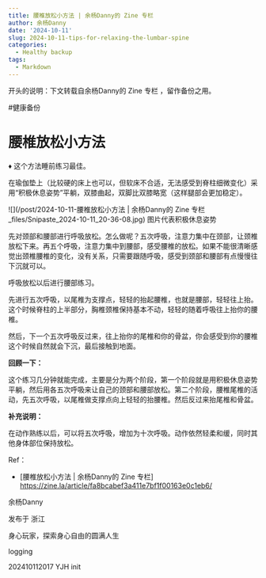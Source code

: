 ```yaml
---
title: 腰椎放松小方法 | 余杨Danny的 Zine 专栏
author: 余杨Danny
date: '2024-10-11'
slug: 2024-10-11-tips-for-relaxing-the-lumbar-spine
categories:
  - Healthy backup
tags:
  - Markdown
---
```

开头的说明：下文转载自余杨Danny的 Zine 专栏 ，留作备份之用。

#健康备份



# 腰椎放松小方法

♦ 这个方法睡前练习最佳。



在瑜伽垫上（比较硬的床上也可以，但软床不合适，无法感受到脊柱细微变化）采用“积极休息姿势”平躺，双膝曲起，双脚比双膝略宽（这样腿部会更加稳定）。




![](/post/2024-10-11-腰椎放松小方法 | 余杨Danny的 Zine 专栏_files/Snipaste_2024-10-11_20-36-08.jpg)
图片代表积极休息姿势



先对颈部和腰部进行呼吸放松。怎么做呢？五次呼吸，注意力集中在颈部，让颈椎放松下来。再五个呼吸，注意力集中到腰部，感受腰椎的放松。如果不能很清晰感觉出颈椎腰椎的变化，没有关系，只需要跟随呼吸，感受到颈部和腰部有点慢慢往下沉就可以。



呼吸放松以后进行腰部练习。



先进行五次呼吸，以尾椎为支撑点，轻轻的抬起腰椎，也就是腰部，轻轻往上抬。这个时候脊柱的上半部分，胸椎颈椎保持基本不动，轻轻的随着呼吸往上抬你的腰椎。



然后，下一个五次呼吸反过来，往上抬你的尾椎和你的骨盆，你会感受到你的腰椎这个时候自然就会下沉，最后接触到地面。



**回顾一下：**



这个练习几分钟就能完成，主要是分为两个阶段，第一个阶段就是用积极休息姿势平躺，然后用各五次呼吸来让自己的颈部和腰部放松。第二个阶段，腰椎尾椎的活动，先五次呼吸，以尾椎做支撑点向上轻轻的抬腰椎。然后反过来抬尾椎和骨盆。



**补充说明：**



在动作熟练以后，可以将五次呼吸，增加为十次呼吸。动作依然轻柔和缓，同时其他身体部位保持放松。



Ref：

- [腰椎放松小方法 | 余杨Danny的 Zine 专栏] https://zine.la/article/fa8bcabef3a411e7bf1f00163e0c1eb6/




余杨Danny

发布于 浙江

身心玩家，探索身心自由的圆满人生



logging

202410112017 YJH init


